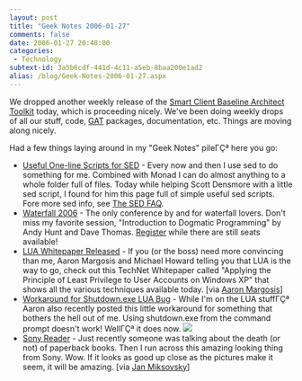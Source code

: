 ```yaml
---
layout: post
title: "Geek Notes 2006-01-27"
comments: false
date: 2006-01-27 20:48:00
categories:
 - Technology
subtext-id: 3a5b6cdf-441d-4c11-a5eb-8baa200e1ad2
alias: /blog/Geek-Notes-2006-01-27.aspx
---
```



We dropped another weekly release of the [Smart Client Baseline Architect Toolkit](http://codegallery.gotdotnet.com/scbat) today, which is proceeding nicely. We've been doing weekly drops of all our stuff, code, [GAT](http://www.guidanceautomation.net/) packages, documentation, etc. Things are moving along nicely.

Had a few things laying around in my "Geek Notes" pileΓÇª here you go:

  * [Useful One-line Scripts for SED](http://sed.sourceforge.net/sed1line.txt) - Every now and then I use sed to do something for me. Combined with Monad I can do almost anything to a whole folder full of files. Today while helping Scott Densmore with a little sed script, I found for him this page full of simple useful sed scripts. Fore more sed info, see [The SED FAQ](http://sed.sourceforge.net/sedfaq.html).
  * [Waterfall 2006](http://www.waterfall2006.com/) - The only conference by and for waterfall lovers. Don't miss my favorite session, "Introduction to Dogmatic Programming" by Andy Hunt and Dave Thomas. [Register](http://www.waterfall2006.com/register.html) while there are still seats available!
  * [LUA Whitepaper Released](http://go.microsoft.com/fwlink/?LinkId=58445) - If you (or the boss) need more convincing than me, Aaron Margosis and Michael Howard telling you that LUA is the way to go, check out this TechNet Whitepaper called "Applying the Principle of Least Privilege to User Accounts on Windows XP" that shows all the various techniques available today. [via [Aaron Margosis](http://blogs.msdn.com/aaron_margosis/archive/2006/01/27/518212.aspx)]
  * [Workaround for Shutdown.exe LUA Bug](http://blogs.msdn.com/aaron_margosis/archive/2006/01/27/518214.aspx) - While I'm on the LUA stuffΓÇª Aaron also recently posted this little workaround for something that bothers the hell out of me. Using shutdown.exe from the command prompt doesn't work! WellΓÇª it does now. ![](http://www.peterprovost.org/Files/smile1.gif)
  * [Sony Reader](http://products.sel.sony.com/pa/PRS/reader_features.html) - Just recently someone was talking about the death (or not) of paperback books. Then I run across this amazing looking thing from Sony. Wow. If it looks as good up close as the pictures make it seem, it will be amazing. [via [Jan Miksovsky](http://miksovsky.blogs.com/flowstate/2006/01/crack_in_the_me.html)]
